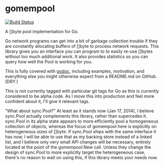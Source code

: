 # gomempool

[![Build Status](https://travis-ci.org/thejerf/gomempool.png?branch=master)](https://travis-ci.org/thejerf/gomempool)

A []byte pool implementation for Go.

Go network programs can get into a bit of garbage collection trouble if
they are constantly allocating buffers of []byte to process network
requests. This library gives you an interface you can program to to
easily re-use []bytes without too much additional work. It also
provides statistics so you can query how well the Pool is working for you.

This is fully covered with [godoc](http://godoc.org/github.com/thejerf/gomempool),
including examples, motivation, and everything else you might otherwise
expect from a README.md on GitHub. (DRY.)

This is not currently tagged with particular git tags for Go as this is
currently considered to be alpha code. As I move this into production and
feel more confident about it, I'll give it relevant tags.

"What about sync.Pool?" At least as it stands now (Jan 17, 2014), I
believe sync.Pool actually complements this library, rather than supercedes
it. sync.Pool in its alpha state appears to more efficiently pool a 
homogeneous collection of objects, whereas the focus of gomempool here
is explicitly on heterogeneous sizes of []byte. If sync.Pool ships with
the same interface it has now, I will be able to use that as my backing
store instead of a linked list, and I believe only very small API changes
will be necessary, entirely located at the point of the gomempool.New call.
Unless they change the design of sync.Pool to more explicitly target
the heterogeneous case, there's no reason to wait on using this, if
this library meets your needs now.
